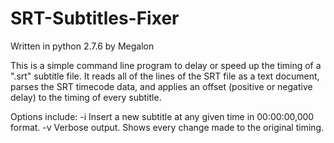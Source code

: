 SRT-Subtitles-Fixer
===================

Written in python 2.7.6 by Megalon

This is a simple command line program to delay or speed up the timing of a ".srt" subtitle file.
It reads all of the lines of the SRT file as a text document, parses the SRT timecode data, and applies
an offset (positive or negative delay) to the timing of every subtitle.

Options include:
-i Insert a new subtitle at any given time in 00:00:00,000 format.
-v Verbose output. Shows every change made to the original timing.
